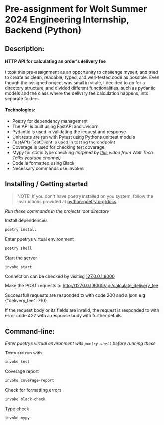 # Pre-assignment for Wolt Summer 2024 Engineering Internship, Backend (Python)

## Description:

#### HTTP API for calculating an order's delivery fee

I took this pre-assignment as an opportunity to challenge myself, and tried to create as clean, readable, typed, and well-tested code as possible. Even though the assigned project was small in scale, I decided to go for a directory structure, and divided different functionalities, such as pydantic models and the class where the delivery fee calculation happens, into separate folders.

#### Technologies:

- Poetry for dependency management
- The API is built using FastAPI and Uvicorn
- Pydantic is used in validating the request and response
- Unit tests are run with Pytest using Pythons unittest module
- FastAPIs TestClient is used in testing the endpoint
- Coverage is used for checking test coverage
- Mypy for static type checking _(inspired by [this](https://www.youtube.com/watch?v=cCmAfJeiZ34) video from Wolt Tech Talks youtube channel)_
- Code is formatted using Black
- Necessary commands use invokes

## Installing / Getting started

> NOTE: If you don't have poetry installed on you system, follow the instructions provided at [python-poetry.org/docs](https://python-poetry.org/docs/#installation)

_Run these commands in the projects root directory_

Install dependencies

```bash
poetry install
```

Enter poetrys virtual environment

```bash
poetry shell
```

Start the server

```bash
invoke start
```

Connection can be checked by visiting [127.0.0.1:8000](http://127.0.0.1:8000/)

Make the POST requests to http://127.0.0.1:8000/api/calculate_delivery_fee

Successfull requests are responded to with code 200 and a json e.g {"delivery_fee": 710}

If the request body or its fields are invalid, the request is responded to with error code 422 with a response body with further details

## Command-line:

_Enter poetrys virtual environment with `poetry shell` before running these_

Tests are run with

```bash
invoke test
```

Coverage report

```bash
invoke coverage-report
```

Check for formatting errors

```bash
invoke black-check
```

Type check

```bash
invoke mypy
```
